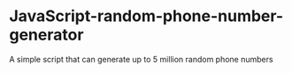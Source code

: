 # JavaScript-random-phone-number-generator
A simple script that can generate up to 5 million random phone numbers
